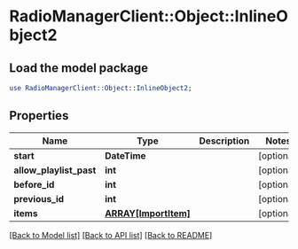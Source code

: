 # RadioManagerClient::Object::InlineObject2

## Load the model package
```perl
use RadioManagerClient::Object::InlineObject2;
```

## Properties
Name | Type | Description | Notes
------------ | ------------- | ------------- | -------------
**start** | **DateTime** |  | [optional] 
**allow_playlist_past** | **int** |  | [optional] 
**before_id** | **int** |  | [optional] 
**previous_id** | **int** |  | [optional] 
**items** | [**ARRAY[ImportItem]**](ImportItem.md) |  | [optional] 

[[Back to Model list]](../README.md#documentation-for-models) [[Back to API list]](../README.md#documentation-for-api-endpoints) [[Back to README]](../README.md)


